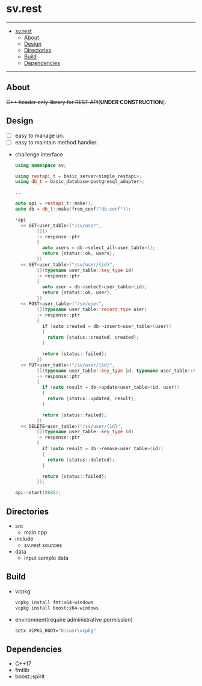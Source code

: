 # sv.rest

---

- [sv.rest](#svrest)
  - [About](#about)
  - [Design](#design)
  - [Directories](#directories)
  - [Build](#build)
  - [Dependencies](#dependencies)

---

## About

~~C++ header only library for REST API~~(**UNDER CONSTRUCTION**).

## Design

- [ ] easy to manage uri.
- [ ] easy to maintain method handler.
- challenge interface

  ```cpp
  using namespace sv;

  using restapi_t = basic_server<simple_restapi>;
  using db_t = basic_database<postgresql_adapter>;
  
  ...
  
  auto api = restapi_t::make();
  auto db = db_t::make(from_conf("db.conf"));

  *api
    << GET<user_table>("/sv/user",
          []()
          -> response::ptr
          {
            auto users = db->select_all<user_table>();
            return {status::ok, users};
          })
    << GET<user_table>("/sv/user/{id}",
          [](typename user_table::key_type id)
          -> response::ptr
          {
            auto user = db->select<user_table>(id);
            return {status::ok, user};
          })
    << POST<user_table>("/sv/user", 
          [](typename user_table::record_type user)
          -> response::ptr
          {
            if (auto created = db->insert<user_table>(user))
            {
              return {status::created, created};
            }

            return {status::failed};
          })
    << PUT<user_table>("/sv/user/{id}",
          [](typename user_table::key_type id, typename user_table::record_type user)
          -> response::ptr
          {
            if (auto result = db->update<user_table>(id, user))
            {
              return {status::updated, result};
            }

            return {status::failed};
          })
    << DELETE<user_table>("/sv/user/{id}",
          [](typename user_table::key_type id)
          -> response::ptr
          {
            if (auto result = db->remove<user_table>(id))
            {
              return {status::deleted};
            }

            return {status::failed};
          });

  api->start(8888);
  ```

## Directories

- src
  - main.cpp
- include
  - sv.rest sources
- data
  - input sample data

## Build

- vcpkg

  ```bash
  vcpkg install fmt:x64-windows
  vcpkg install boost:x64-windows
  ```

- environment(require administrative permission)

  ```bash
  setx VCPKG_ROOT="D:\usr\vcpkg"
  ```

## Dependencies

- C++17
- fmtlib
- boost::spirit
